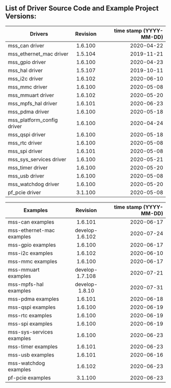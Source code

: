 ## List of Driver Source Code and Example Project Versions:



| Drivers | Revision | time stamp (YYYY-MM-DD) |
|----------|:-------------------:|------:|
| mss_can driver | 1.6.100 | 2020-04-22 |
| mss_ethernet_mac driver | 1.5.104 | 2019-11-21 |
| mss_gpio driver | 1.6.100 | 2020-04-23 |
| mss_hal driver | 1.5.107 | 2019-10-11 |
| mss_i2c driver | 1.6.102 | 2020-06-10 | 
| mss_mmc driver | 1.6.100 | 2020-05-08 |
| mss_mmuart driver | 1.6.102 | 2020-05-20 |
| mss_mpfs_hal driver | 1.6.101 | 2020-06-23 | 
| mss_pdma driver | 1.6.100 | 2020-05-18 |
| mss_platform_config driver | 1.6.100 | 2020-04-24 |
| mss_qspi driver | 1.6.100 | 2020-05-18 |
| mss_rtc driver | 1.6.100 | 2020-05-08 |
| mss_spi driver | 1.6.101 | 2020-05-08 |
| mss_sys_services driver | 1.6.100 | 2020-05-21 |
| mss_timer driver | 1.6.100 | 2020-05-20 |
| mss_usb driver | 1.6.100 | 2020-05-08 |
| mss_watchdog driver | 1.6.100 | 2020-05-20 |
| pf_pcie driver | 3.1.100 | 2020-05-08 |

| Examples | Revision | time stamp (YYYY-MM-DD) |
|----------|:-------------:|------:|
| mss-can examples | 1.6.101 | 2020-06-17 | 
| mss-ethernet-mac examples | develop-1.6.102 | 2020-07-24 | 
| mss-gpio examples | 1.6.100 | 2020-06-17 | 
| mss-i2c examples | 1.6.102 | 2020-06-10 | 
| mss-mmc examples | 1.6.100 | 2020-06-17 | 
| mss-mmuart examples | develop-1.7.108 | 2020-07-21 | 
| mss-mpfs-hal examples | develop-1.8.10 | 2020-07-31 | 
| mss-pdma examples | 1.6.101 | 2020-06-18 | 
| mss-qspi examples | 1.6.100 | 2020-06-19 | 
| mss-rtc examples | 1.6.100 | 2020-06-19 | 
| mss-spi examples | 1.6.100 | 2020-06-19 | 
| mss-sys-services examples | 1.6.100 | 2020-06-23 | 
| mss-timer examples | 1.6.101 | 2020-06-23 | 
| mss-usb examples | 1.6.101 | 2020-06-16 | 
| mss-watchdog examples | 1.6.102 | 2020-06-23 | 
| pf-pcie examples | 3.1.100 | 2020-06-23 | 
